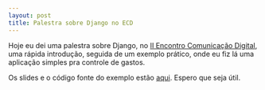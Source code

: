 ```yaml
---
layout: post
title: Palestra sobre Django no ECD
---
```


Hoje eu dei uma palestra sobre Django, no <a href="encontro.comunicacaodigital.org">II Encontro Comunicação Digital</a>, uma rápida introdução, seguida de um exemplo prático, onde eu fiz lá uma aplicação simples pra controle de gastos.

Os slides e o código fonte do exemplo estão <a href="/apresentacoes/">aqui</a>. Espero que seja útil.